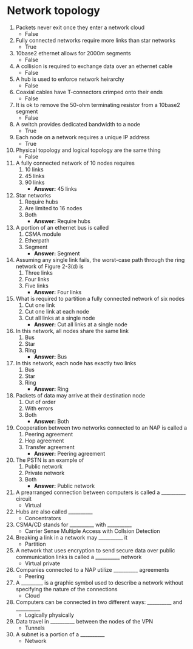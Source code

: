 # Network topology

1. Packets never exit once they enter a network cloud
	- False
2. Fully connected networks require more links than star networks
	- True
3. 10base2 ethernet allows for 2000m segments
	- False
4. A collision is required to exchange data over an ethernet cable
	- False
5. A hub is used to enforce network heirarchy
	- False
6. Coaxial cables have T-connectors crimped onto their ends
	- False
7. It is ok to remove the 50-ohm terminating resistor from a 10base2 segment
	- False
8. A switch provides dedicated bandwidth to a node
	- True
9. Each node on a network requires a unique IP address
	- True
10. Physical topology and logical topology are the same thing
	- False
11. A fully connected network of 10 nodes requires
	1. 10 links
	2. 45 links
	3. 90 links
		- **Answer:** 45 links
12. Star networks
	1. Require hubs
	2. Are limited to 16 nodes
	3. Both
		- **Answer:** Require hubs
13. A portion of an ethernet bus is called
	1. CSMA module
	2. Etherpath
	3. Segment
		- **Answer:** Segment
14. Assuming any single link fails, the worst-case path through the ring network of Figure 2-3(d) is
	1. Three links
	2. Four links
	3. Five links
		- **Answer:** Four links
15. What is required to partition a fully connected network of six nodes
	1. Cut one link
	2. Cut one link at each node
	3. Cut all links at a single node
		- **Answer:** Cut all links at a single node
16. In this network, all nodes share the same link
	1. Bus
	2. Star
	3. Ring
		- **Answer:** Bus
17. In this network, each node has exactly two links
	1. Bus
	2. Star
	3. Ring
		- **Answer:** Ring
18. Packets of data may arrive at their destination node
	1. Out of order
	2. With errors
	3. Both
		- **Answer:** Both
19. Cooperation between two networks connected to an NAP is called a
	1. Peering agreement
	2. Hop agreement
	3. Transfer agreement
		- **Answer:** Peering agreement
20. The PSTN is an example of
	1. Public network
	2. Private network
	3. Both
		- **Answer:** Public network
21. A prearranged connection between computers is called a __________ circuit
	- Virtual
22. Hubs are also called __________
	- Concentrators
23. CSMA/CD stands for __________ with __________
	- Carrier Sense Multiple Access with Collsion Detection
24. Breaking a link in a network may __________ it
	- Partition
25. A network that uses encryption to send secure data over public communication links is called a __________ network
	- Virtual private
26. Companies connected to a NAP utilize __________ agreements
	- Peering
27. A _________ is a graphic symbol used to describe a network without specifying the nature of the connections
	- Cloud
28. Computers can be connected in two different ways: __________ and __________
	- Logically physically
29. Data travel in __________ between the nodes of the VPN
	- Tunnels
30. A subnet is a portion of a __________
	- Network
